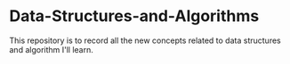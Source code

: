 # Data-Structures-and-Algorithms
This repository is to record all the new concepts related to data structures and algorithm I'll learn.
